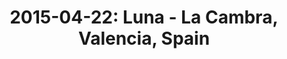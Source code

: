 ---
layout: show
title: '2015-04-22: Luna - La Cambra, Valencia, Spain'
name: 2015-04-22-luna-la-cambra-valencia-spain
artist-name: 'Luna'
show-venue: 'La Cambra Valencia, Spain'
show-setlist: [
  "Slide",
  "Sideshow by the Seashore",
  "Anesthesia",
  "Speedbumps",
  "California (All the Way)",
  "Pup Tent",
  "Tracy I Love You",
  "Friendly Advice",
  "Bewitched",
  "Tiger Lily",
  "Moon Palace",
  "Fuzzy Wuzzy",
  "Indian Summer",
  "[encore]",
  "Sweet Child o' Mine",
  "23 Minutes in Brussels",
  "[encore 2]",
  "Bonnie and Clyde",
  "Slash Your Tires"
  ]
show-date: 2015-04-22
show-radio: 
show-lastfm: 
show-cancelled: 
performers: [
  "Dean Wareham - guitar/vocals",
  "Sean Eden - guitar/vocals",
  "Lee Wall - drums",
  "Britta Phillips - bass/vocals"
  ]
facebook-event-url: 
show-poster-url: 'http://media.fullofwishes.co.uk/02-luna/pictures/luna-tour-spain-2015.jpg'
show-ticket-url: 
show-venue-website: 
show-additional: 
---